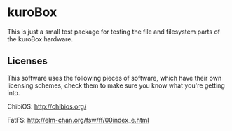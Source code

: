 kuroBox
=======

This is just a small test package for testing the file and filesystem parts
of the kuroBox hardware.

Licenses
--------

This software uses the following pieces of software, which have their own 
licensing schemes, check them to make sure you know what you're getting into.

ChibiOS: 
http://chibios.org/

FatFS:
http://elm-chan.org/fsw/ff/00index_e.html
